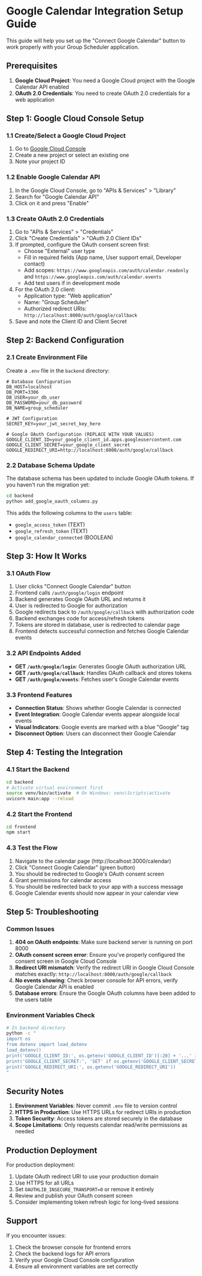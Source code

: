 # Google Calendar Integration Setup Guide

This guide will help you set up the "Connect Google Calendar" button to work properly with your Group Scheduler application.

## Prerequisites

1. **Google Cloud Project**: You need a Google Cloud project with the Google Calendar API enabled
2. **OAuth 2.0 Credentials**: You need to create OAuth 2.0 credentials for a web application

## Step 1: Google Cloud Console Setup

### 1.1 Create/Select a Google Cloud Project
1. Go to [Google Cloud Console](https://console.cloud.google.com/)
2. Create a new project or select an existing one
3. Note your project ID

### 1.2 Enable Google Calendar API
1. In the Google Cloud Console, go to "APIs & Services" > "Library"
2. Search for "Google Calendar API"
3. Click on it and press "Enable"

### 1.3 Create OAuth 2.0 Credentials
1. Go to "APIs & Services" > "Credentials"
2. Click "Create Credentials" > "OAuth 2.0 Client IDs"
3. If prompted, configure the OAuth consent screen first:
   - Choose "External" user type
   - Fill in required fields (App name, User support email, Developer contact)
   - Add scopes: `https://www.googleapis.com/auth/calendar.readonly` and `https://www.googleapis.com/auth/calendar.events`
   - Add test users if in development mode
4. For the OAuth 2.0 client:
   - Application type: "Web application"
   - Name: "Group Scheduler"
   - Authorized redirect URIs: `http://localhost:8000/auth/google/callback`
5. Save and note the Client ID and Client Secret

## Step 2: Backend Configuration

### 2.1 Create Environment File
Create a `.env` file in the `backend` directory:

```env
# Database Configuration
DB_HOST=localhost
DB_PORT=3306
DB_USER=your_db_user
DB_PASSWORD=your_db_password
DB_NAME=group_scheduler

# JWT Configuration
SECRET_KEY=your_jwt_secret_key_here

# Google OAuth Configuration (REPLACE WITH YOUR VALUES)
GOOGLE_CLIENT_ID=your_google_client_id.apps.googleusercontent.com
GOOGLE_CLIENT_SECRET=your_google_client_secret
GOOGLE_REDIRECT_URI=http://localhost:8000/auth/google/callback
```

### 2.2 Database Schema Update
The database schema has been updated to include Google OAuth tokens. If you haven't run the migration yet:

```bash
cd backend
python add_google_oauth_columns.py
```

This adds the following columns to the `users` table:
- `google_access_token` (TEXT)
- `google_refresh_token` (TEXT) 
- `google_calendar_connected` (BOOLEAN)

## Step 3: How It Works

### 3.1 OAuth Flow
1. User clicks "Connect Google Calendar" button
2. Frontend calls `/auth/google/login` endpoint
3. Backend generates Google OAuth URL and returns it
4. User is redirected to Google for authorization
5. Google redirects back to `/auth/google/callback` with authorization code
6. Backend exchanges code for access/refresh tokens
7. Tokens are stored in database, user is redirected to calendar page
8. Frontend detects successful connection and fetches Google Calendar events

### 3.2 API Endpoints Added

- **GET `/auth/google/login`**: Generates Google OAuth authorization URL
- **GET `/auth/google/callback`**: Handles OAuth callback and stores tokens
- **GET `/auth/google/events`**: Fetches user's Google Calendar events

### 3.3 Frontend Features

- **Connection Status**: Shows whether Google Calendar is connected
- **Event Integration**: Google Calendar events appear alongside local events
- **Visual Indicators**: Google events are marked with a blue "Google" tag
- **Disconnect Option**: Users can disconnect their Google Calendar

## Step 4: Testing the Integration

### 4.1 Start the Backend
```bash
cd backend
# Activate virtual environment first
source venv/bin/activate  # On Windows: venv\Scripts\activate
uvicorn main:app --reload
```

### 4.2 Start the Frontend
```bash
cd frontend
npm start
```

### 4.3 Test the Flow
1. Navigate to the calendar page (http://localhost:3000/calendar)
2. Click "Connect Google Calendar" (green button)
3. You should be redirected to Google's OAuth consent screen
4. Grant permissions for calendar access
5. You should be redirected back to your app with a success message
6. Google Calendar events should now appear in your calendar view

## Step 5: Troubleshooting

### Common Issues

1. **404 on OAuth endpoints**: Make sure backend server is running on port 8000
2. **OAuth consent screen error**: Ensure you've properly configured the consent screen in Google Cloud Console
3. **Redirect URI mismatch**: Verify the redirect URI in Google Cloud Console matches exactly: `http://localhost:8000/auth/google/callback`
4. **No events showing**: Check browser console for API errors, verify Google Calendar API is enabled
5. **Database errors**: Ensure the Google OAuth columns have been added to the users table

### Environment Variables Check
```bash
# In backend directory
python -c "
import os
from dotenv import load_dotenv
load_dotenv()
print('GOOGLE_CLIENT_ID:', os.getenv('GOOGLE_CLIENT_ID')[:20] + '...' if os.getenv('GOOGLE_CLIENT_ID') else 'NOT SET')
print('GOOGLE_CLIENT_SECRET:', 'SET' if os.getenv('GOOGLE_CLIENT_SECRET') else 'NOT SET')
print('GOOGLE_REDIRECT_URI:', os.getenv('GOOGLE_REDIRECT_URI'))
"
```

## Security Notes

1. **Environment Variables**: Never commit `.env` file to version control
2. **HTTPS in Production**: Use HTTPS URLs for redirect URIs in production
3. **Token Security**: Access tokens are stored securely in the database
4. **Scope Limitations**: Only requests calendar read/write permissions as needed

## Production Deployment

For production deployment:

1. Update OAuth redirect URI to use your production domain
2. Use HTTPS for all URLs
3. Set `OAUTHLIB_INSECURE_TRANSPORT=0` or remove it entirely
4. Review and publish your OAuth consent screen
5. Consider implementing token refresh logic for long-lived sessions

## Support

If you encounter issues:
1. Check the browser console for frontend errors
2. Check the backend logs for API errors  
3. Verify your Google Cloud Console configuration
4. Ensure all environment variables are set correctly